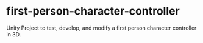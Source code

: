 # first-person-character-controller
Unity Project to test, develop, and modify a first person character controller in 3D.
